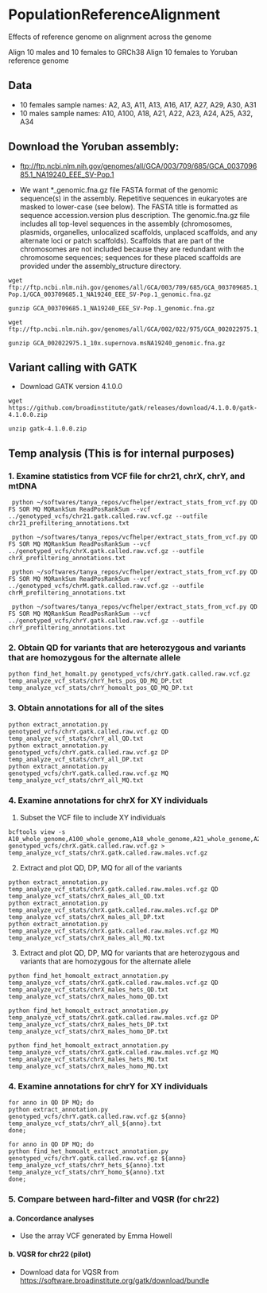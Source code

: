 # PopulationReferenceAlignment
Effects of reference genome on alignment across the genome

Align 10 males and 10 females to GRCh38
Align 10 females to Yoruban reference genome

## Data
* 10 females sample names: A2, A3, A11, A13, A16, A17, A27, A29, A30, A31
* 10 males sample names: A10, A100, A18, A21, A22, A23, A24, A25, A32, A34

## Download the Yoruban assembly:

* ftp://ftp.ncbi.nlm.nih.gov/genomes/all/GCA/003/709/685/GCA_003709685.1_NA19240_EEE_SV-Pop.1

* We want    *_genomic.fna.gz file
       FASTA format of the genomic sequence(s) in the assembly. Repetitive 
       sequences in eukaryotes are masked to lower-case (see below).
       The FASTA title is formatted as sequence accession.version plus 
       description. The genomic.fna.gz file includes all top-level sequences in
       the assembly (chromosomes, plasmids, organelles, unlocalized scaffolds,
       unplaced scaffolds, and any alternate loci or patch scaffolds). Scaffolds
       that are part of the chromosomes are not included because they are
       redundant with the chromosome sequences; sequences for these placed 
       scaffolds are provided under the assembly_structure directory.
       
```
wget ftp://ftp.ncbi.nlm.nih.gov/genomes/all/GCA/003/709/685/GCA_003709685.1_NA19240_EEE_SV-Pop.1/GCA_003709685.1_NA19240_EEE_SV-Pop.1_genomic.fna.gz

gunzip GCA_003709685.1_NA19240_EEE_SV-Pop.1_genomic.fna.gz
```

```
wget ftp://ftp.ncbi.nlm.nih.gov/genomes/all/GCA/002/022/975/GCA_002022975.1_10x.supernova.msNA19240/GCA_002022975.1_10x.supernova.msNA19240_genomic.fna.gz

gunzip GCA_002022975.1_10x.supernova.msNA19240_genomic.fna.gz
```

## Variant calling with GATK

* Download GATK version 4.1.0.0
```
wget https://github.com/broadinstitute/gatk/releases/download/4.1.0.0/gatk-4.1.0.0.zip

unzip gatk-4.1.0.0.zip
```

## Temp analysis (This is for internal purposes)
### 1. Examine statistics from VCF file for chr21, chrX, chrY, and mtDNA

```
 python ~/softwares/tanya_repos/vcfhelper/extract_stats_from_vcf.py QD FS SOR MQ MQRankSum ReadPosRankSum --vcf ../genotyped_vcfs/chr21.gatk.called.raw.vcf.gz --outfile chr21_prefiltering_annotations.txt
 
 python ~/softwares/tanya_repos/vcfhelper/extract_stats_from_vcf.py QD FS SOR MQ MQRankSum ReadPosRankSum --vcf ../genotyped_vcfs/chrX.gatk.called.raw.vcf.gz --outfile chrX_prefiltering_annotations.txt
 
 python ~/softwares/tanya_repos/vcfhelper/extract_stats_from_vcf.py QD FS SOR MQ MQRankSum ReadPosRankSum --vcf ../genotyped_vcfs/chrM.gatk.called.raw.vcf.gz --outfile chrM_prefiltering_annotations.txt
 
 python ~/softwares/tanya_repos/vcfhelper/extract_stats_from_vcf.py QD FS SOR MQ MQRankSum ReadPosRankSum --vcf ../genotyped_vcfs/chrY.gatk.called.raw.vcf.gz --outfile chrY_prefiltering_annotations.txt
```

### 2. Obtain QD for variants that are heterozygous and variants that are homozygous for the alternate allele

```
python find_het_homalt.py genotyped_vcfs/chrY.gatk.called.raw.vcf.gz temp_analyze_vcf_stats/chrY_hets_pos_QD_MQ_DP.txt temp_analyze_vcf_stats/chrY_homoalt_pos_QD_MQ_DP.txt
```

### 3. Obtain annotations for all of the sites

```
python extract_annotation.py genotyped_vcfs/chrY.gatk.called.raw.vcf.gz QD temp_analyze_vcf_stats/chrY_all_QD.txt
python extract_annotation.py genotyped_vcfs/chrY.gatk.called.raw.vcf.gz DP temp_analyze_vcf_stats/chrY_all_DP.txt
python extract_annotation.py genotyped_vcfs/chrY.gatk.called.raw.vcf.gz MQ temp_analyze_vcf_stats/chrY_all_MQ.txt
```

### 4. Examine annotations for chrX for XY individuals

1. Subset the VCF file to include XY individuals
```
bcftools view -s A10_whole_genome,A100_whole_genome,A18_whole_genome,A21_whole_genome,A22_whole_genome,A23_whole_genome,A24_whole_genome,A25_whole_genome,A32_whole_genome,A34_whole_genome genotyped_vcfs/chrX.gatk.called.raw.vcf.gz > temp_analyze_vcf_stats/chrX.gatk.called.raw.males.vcf.gz
```

2. Extract and plot QD, DP, MQ for all of the variants

```
python extract_annotation.py temp_analyze_vcf_stats/chrX.gatk.called.raw.males.vcf.gz QD temp_analyze_vcf_stats/chrX_males_all_QD.txt
python extract_annotation.py temp_analyze_vcf_stats/chrX.gatk.called.raw.males.vcf.gz DP temp_analyze_vcf_stats/chrX_males_all_DP.txt
python extract_annotation.py temp_analyze_vcf_stats/chrX.gatk.called.raw.males.vcf.gz MQ temp_analyze_vcf_stats/chrX_males_all_MQ.txt
```

3. Extract and plot QD, DP, MQ for variants that are heterozygous and variants that are homozygous for the alternate allele

```
python find_het_homoalt_extract_annotation.py temp_analyze_vcf_stats/chrX.gatk.called.raw.males.vcf.gz QD temp_analyze_vcf_stats/chrX_males_hets_QD.txt temp_analyze_vcf_stats/chrX_males_homo_QD.txt

python find_het_homoalt_extract_annotation.py temp_analyze_vcf_stats/chrX.gatk.called.raw.males.vcf.gz DP temp_analyze_vcf_stats/chrX_males_hets_DP.txt temp_analyze_vcf_stats/chrX_males_homo_DP.txt

python find_het_homoalt_extract_annotation.py temp_analyze_vcf_stats/chrX.gatk.called.raw.males.vcf.gz MQ temp_analyze_vcf_stats/chrX_males_hets_MQ.txt temp_analyze_vcf_stats/chrX_males_homo_MQ.txt
```

### 4. Examine annotations for chrY for XY individuals

```
for anno in QD DP MQ; do
python extract_annotation.py genotyped_vcfs/chrY.gatk.called.raw.vcf.gz ${anno} temp_analyze_vcf_stats/chrY_all_${anno}.txt
done;
```

```
for anno in QD DP MQ; do
python find_het_homoalt_extract_annotation.py genotyped_vcfs/chrY.gatk.called.raw.vcf.gz ${anno} temp_analyze_vcf_stats/chrY_hets_${anno}.txt temp_analyze_vcf_stats/chrY_homo_${anno}.txt
done;
```

### 5. Compare between hard-filter and VQSR (for chr22)
#### a. Concordance analyses

* Use the array VCF generated by Emma Howell

#### b. VQSR for chr22 (pilot)
* Download data for VQSR from https://software.broadinstitute.org/gatk/download/bundle

